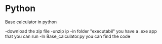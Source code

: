 # Python
Base calculator in python


-download the zip file
-unzip ip 
-in folder "executabil" you have a .exe app that you can run
-In Base_calculator.py you can find the  code
